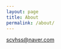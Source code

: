 ```yaml
---
layout: page
title: About
permalink: /about/
---
```


<!-- ### Contact me -->

[scvhss@naver.com](mailto:scvhss@naver.com)